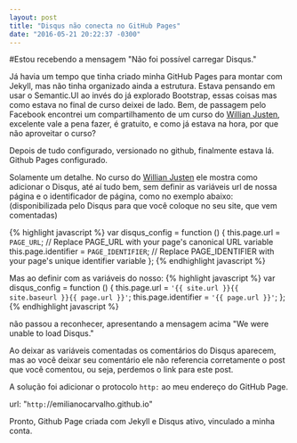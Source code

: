 ```yaml
---
layout: post
title: "Disqus não conecta no GitHub Pages"
date: "2016-05-21 20:22:37 -0300"
---
```


#Estou recebendo a mensagem "Não foi possível carregar Disqus."

Já havia um tempo que tinha criado minha GitHub Pages para montar com Jekyll, mas não tinha organizado ainda a estrutura. Estava pensando em usar o Semantic.UI ao invés do já explorado Bootstrap, essas coisas mas como estava no final de curso deixei de lado.
Bem, de passagem pelo Facebook encontrei um compartilhamento de um curso do [Willian Justen][1], excelente vale a pena fazer, é gratuito, e como já estava na hora, por que não aproveitar o curso?

Depois de tudo configurado, versionado no github, finalmente estava lá. Github Pages configurado.

Solamente um detalhe. No curso do [Willian Justen][1] ele mostra como adicionar o Disqus, até aí tudo bem, sem definir as variáveis url de nossa página e o identificador de página, como no exemplo abaixo: (disponibilizada pelo Disqus para que você coloque no seu site, que vem comentadas)

{% highlight javascript %}
var disqus_config = function () {
  this.page.url = `PAGE_URL`; // Replace PAGE_URL with your page's canonical URL variable
  this.page.identifier = `PAGE_IDENTIFIER`; // Replace PAGE_IDENTIFIER with your page's unique identifier variable
};
{% endhighlight javascript %}

Mas ao definir com as variáveis do nosso:
{% highlight javascript %}
var disqus_config = function () {
  this.page.url = `'{{ site.url }}{{ site.baseurl }}{{ page.url }}'`;
  this.page.identifier = `'{{ page.url }}'`;
};
{% endhighlight javascript %}

não passou a reconhecer, apresentando a mensagem acima "We were unable to load Disqus."

Ao deixar as variáveis comentadas os comentários do Disqus aparecem, mas ao você deixar seu comentário ele não referencia corretamente o post que você comentou, ou seja, perdemos o link para este post.

A solução foi adicionar o protocolo `http:` ao meu endereço do GitHub Page.

url: "`http:`//emilianocarvalho.github.io"

Pronto, Github Page criada com Jekyll e Disqus ativo, vinculado a minha conta.


[1]: http://willianjusten.teachable.com/courses/criando-sites-estaticos-com-jekyll        "Willian Justen"
